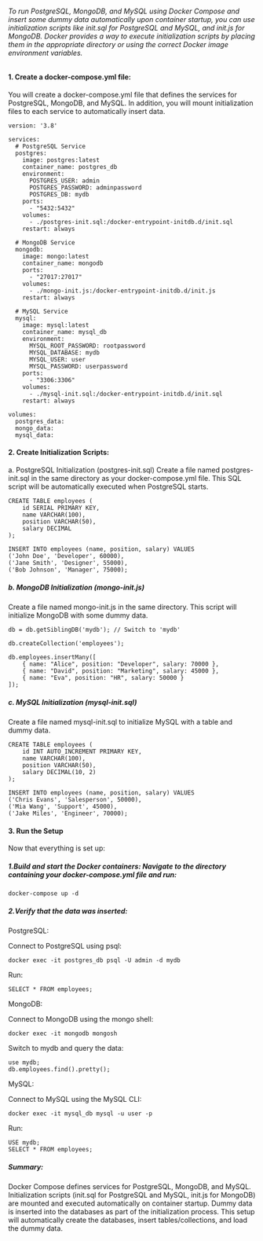 ###### To run PostgreSQL, MongoDB, and MySQL using Docker Compose and insert some dummy data automatically upon container startup, you can use initialization scripts like init.sql for PostgreSQL and MySQL, and init.js for MongoDB. Docker provides a way to execute initialization scripts by placing them in the appropriate directory or using the correct Docker image environment variables.

#### 1. Create a docker-compose.yml file:
You will create a docker-compose.yml file that defines the services for PostgreSQL, MongoDB, and MySQL. In addition, you will mount initialization files to each service to automatically insert data.

```
version: '3.8'

services:
  # PostgreSQL Service
  postgres:
    image: postgres:latest
    container_name: postgres_db
    environment:
      POSTGRES_USER: admin
      POSTGRES_PASSWORD: adminpassword
      POSTGRES_DB: mydb
    ports:
      - "5432:5432"
    volumes:
      - ./postgres-init.sql:/docker-entrypoint-initdb.d/init.sql
    restart: always

  # MongoDB Service
  mongodb:
    image: mongo:latest
    container_name: mongodb
    ports:
      - "27017:27017"
    volumes:
      - ./mongo-init.js:/docker-entrypoint-initdb.d/init.js
    restart: always

  # MySQL Service
  mysql:
    image: mysql:latest
    container_name: mysql_db
    environment:
      MYSQL_ROOT_PASSWORD: rootpassword
      MYSQL_DATABASE: mydb
      MYSQL_USER: user
      MYSQL_PASSWORD: userpassword
    ports:
      - "3306:3306"
    volumes:
      - ./mysql-init.sql:/docker-entrypoint-initdb.d/init.sql
    restart: always

volumes:
  postgres_data:
  mongo_data:
  mysql_data:
  ```
  
#### 2. Create Initialization Scripts:
a. PostgreSQL Initialization (postgres-init.sql)
Create a file named postgres-init.sql in the same directory as your docker-compose.yml file. This SQL script will be automatically executed when PostgreSQL starts.

```
CREATE TABLE employees (
    id SERIAL PRIMARY KEY,
    name VARCHAR(100),
    position VARCHAR(50),
    salary DECIMAL
);

INSERT INTO employees (name, position, salary) VALUES
('John Doe', 'Developer', 60000),
('Jane Smith', 'Designer', 55000),
('Bob Johnson', 'Manager', 75000);
```
##### b. MongoDB Initialization (mongo-init.js)
Create a file named mongo-init.js in the same directory. This script will initialize MongoDB with some dummy data.

```
db = db.getSiblingDB('mydb'); // Switch to 'mydb'

db.createCollection('employees');

db.employees.insertMany([
    { name: "Alice", position: "Developer", salary: 70000 },
    { name: "David", position: "Marketing", salary: 45000 },
    { name: "Eva", position: "HR", salary: 50000 }
]);
```
##### c. MySQL Initialization (mysql-init.sql)
Create a file named mysql-init.sql to initialize MySQL with a table and dummy data.

```
CREATE TABLE employees (
    id INT AUTO_INCREMENT PRIMARY KEY,
    name VARCHAR(100),
    position VARCHAR(50),
    salary DECIMAL(10, 2)
);

INSERT INTO employees (name, position, salary) VALUES
('Chris Evans', 'Salesperson', 50000),
('Mia Wang', 'Support', 45000),
('Jake Miles', 'Engineer', 70000);
```
#### 3. Run the Setup
Now that everything is set up:

##### 1.Build and start the Docker containers: Navigate to the directory containing your docker-compose.yml file and run:

```
docker-compose up -d
```
##### 2.Verify that the data was inserted:

PostgreSQL:

Connect to PostgreSQL using psql:
```
docker exec -it postgres_db psql -U admin -d mydb
```
Run:
```
SELECT * FROM employees;
```
MongoDB:

Connect to MongoDB using the mongo shell:
```
docker exec -it mongodb mongosh
```
Switch to mydb and query the data:
```
use mydb;
db.employees.find().pretty();
```
MySQL:

Connect to MySQL using the MySQL CLI:
```
docker exec -it mysql_db mysql -u user -p
```
Run:
```
USE mydb;
SELECT * FROM employees;
```
##### Summary:
Docker Compose defines services for PostgreSQL, MongoDB, and MySQL.
Initialization scripts (init.sql for PostgreSQL and MySQL, init.js for MongoDB) are mounted and executed automatically on container startup.
Dummy data is inserted into the databases as part of the initialization process.
This setup will automatically create the databases, insert tables/collections, and load the dummy data.

